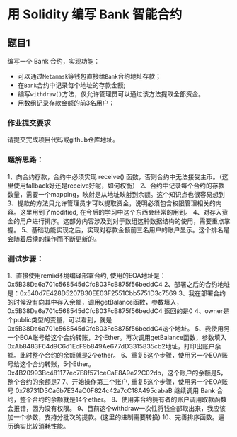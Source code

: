 # 用 Solidity 编写 Bank 智能合约

## 题目1
编写一个 Bank 合约，实现功能：

- 可以通过`Metamask`等钱包直接给`Bank`合约地址存款；
- 在`Bank`合约中记录每个地址的存款金额;
- 编写`withdraw()`方法，仅允许管理员可以通过该方法提取全部资金。
- 用数组记录存款金额的前3名用户；

### 作业提交要求

请提交完成项目代码或github仓库地址。

### 题解思路：
1、向合约存款，合约中必须实现 receive() 函数，否则合约中无法接受主币。（这里使用fallback好还是receive好呢，如何权衡）
2、合约中记录每个合约的存款数量，需要一个mapping，映射是从地址映射到余额。这个知识点也很容易想到
3、提款的方法只允许管理员才可以提取资金，说明必须包含权限管理相关的内容。这里用到了modified, 在今后的学习中这个东西会经常的用到。
4、对存入资金的用户进行排序。这部分内容涉及到对于数组这种数据结构的使用，需要重点掌握。
5、基础功能实现之后，实现对存款金额前三名用户的账户显示。这个排名是会随着后续的操作而不断更新的。

### 测试步骤：
1、直接使用remix环境编译部署合约, 使用的EOA地址是：0x5B38Da6a701c568545dCfcB03FcB875f56beddC4
2、部署之后的合约地址是：0x540d7E428D5207B30EE03F2551Cbb5751D3c7569
3、我在部署合约的时候没有向其中存入余额，调用getBalance函数，参数填入，0x5B38Da6a701c568545dCfcB03FcB875f56beddC4 返回的是0
4、owner是个public类型的变量，可以看到，就是0x5B38Da6a701c568545dCfcB03FcB875f56beddC4这个地址。
5、我使用另一个EOA账号给这个合约转账，2个Ether。再次调用getBalance函数，参数填入0xAb8483F64d9C6d1EcF9b849Ae677dD3315835cb2地址，打印出账户余额。此时整个合约的余额就是2个ether。
6、重复5这个步骤，使用另一个EOA账号给这个合约转账，5个Ether。0x4B20993Bc481177ec7E8f571ceCaE8A9e22C02db，这个账户的余额是5，整个合约的余额是7
7、开始操作第三个账户, 重复5这个步骤，使用另一个EOA账号 0x78731D3Ca6b7E34aC0F824c42a7cC18A495cabaB 继续调用 Bank 合约，整个合约的余额就是14个ether。
8、使用非合约拥有者的账户调用取款函数会报错，因为没有权限。
9、目前这个withdraw一次性将钱全部取出来，我应该加一个参数，支持分批次的提款。(这里的进制需要转换)
10、完善排序函数。遍历确实比较消耗性能。




